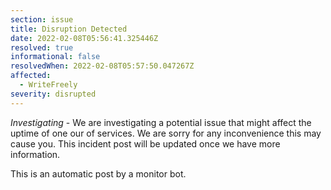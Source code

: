 ```yaml
---
section: issue
title: Disruption Detected
date: 2022-02-08T05:56:41.325446Z
resolved: true
informational: false
resolvedWhen: 2022-02-08T05:57:50.047267Z
affected:
  - WriteFreely
severity: disrupted
---
```

*Investigating* - We are investigating a potential issue that might affect the uptime of one our of services. We are sorry for any inconvenience this may cause you. This incident post will be updated once we have more information.

This is an automatic post by a monitor bot.
        